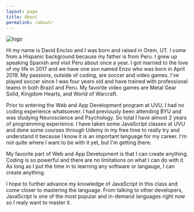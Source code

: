 ```yaml
---
layout: page
title: About
permalink: /about/
---
```


![logo](assets/logo.png)

Hi my name is David Enciso and I was born and raised in Orem, UT. I come from a Hispanic background because my father is from Peru. I grew up speaking Spanish and visit Peru about once a year. I got married to the love of my life in 2017 and we have one son named Enzo who was born in April 2019. My passions, outside of coding, are soccer and video games. I've played soccer since I was four years old and have trained with professional teams in both Brazil and Peru. My favorite video games are Metal Gear Solid, Kingdom Hearts, and World of Warcraft.

Prior to entering the Web and App Development program at UVU, I had no coding experience whatsoever. I had previously been attending BYU and was studying Neuroscience and Psychology. So total I have almost 2 years of programming experience. I have taken some JavaScript classes at UVU and done some courses through Udemy in my free time to really try and understand it because I know it is an important language for my career. I'm not quite where I want to be with it yet, but I'm getting there.

My favorite part of Web and App Development is that I can create anything. Coding is so powerful and there are no limitations on what I can do with it. As long as I put the time in to learning any software or langauge, I can create anything.

I hope to further advance my knowledge of JavaScript in this class and come closer to mastering the language. From talking to other developers, JavaScript is one of the most popular and in-demand languages right now so I realy want to master it. 
